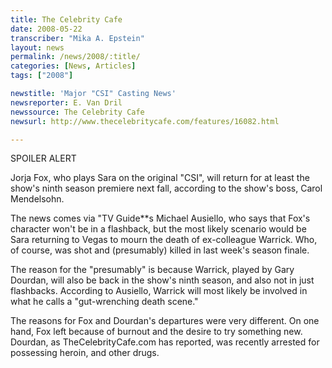 ```yaml
---
title: The Celebrity Cafe
date: 2008-05-22
transcriber: "Mika A. Epstein"
layout: news
permalink: /news/2008/:title/
categories: [News, Articles]
tags: ["2008"]

newstitle: 'Major "CSI" Casting News'
newsreporter: E. Van Dril
newssource: The Celebrity Cafe
newsurl: http://www.thecelebritycafe.com/features/16082.html

---
```


SPOILER ALERT

Jorja Fox, who plays Sara on the original "CSI", will return for at least the show's ninth season premiere next fall, according to the show's boss, Carol Mendelsohn.

The news comes via "TV Guide**s Michael Ausiello, who says that Fox's character won't be in a flashback, but the most likely scenario would be Sara returning to Vegas to mourn the death of ex-colleague Warrick. Who, of course, was shot and (presumably) killed in last week's season finale.

The reason for the "presumably" is because Warrick, played by Gary Dourdan, will also be back in the show's ninth season, and also not in just flashbacks. According to Ausiello, Warrick will most likely be involved in what he calls a "gut-wrenching death scene."

The reasons for Fox and Dourdan's departures were very different. On one hand, Fox left because of burnout and the desire to try something new. Dourdan, as TheCelebrityCafe.com has reported, was recently arrested for possessing heroin, and other drugs.
